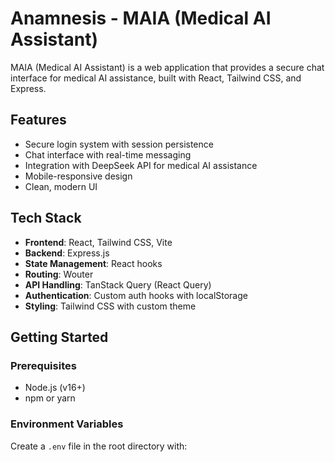 # Anamnesis - MAIA (Medical AI Assistant)

MAIA (Medical AI Assistant) is a web application that provides a secure chat interface for medical AI assistance, built with React, Tailwind CSS, and Express.

## Features

- Secure login system with session persistence
- Chat interface with real-time messaging
- Integration with DeepSeek API for medical AI assistance
- Mobile-responsive design
- Clean, modern UI

## Tech Stack

- **Frontend**: React, Tailwind CSS, Vite
- **Backend**: Express.js
- **State Management**: React hooks
- **Routing**: Wouter
- **API Handling**: TanStack Query (React Query)
- **Authentication**: Custom auth hooks with localStorage
- **Styling**: Tailwind CSS with custom theme

## Getting Started

### Prerequisites

- Node.js (v16+)
- npm or yarn

### Environment Variables

Create a `.env` file in the root directory with:

